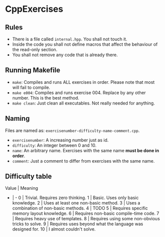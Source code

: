 # CppExercises

## Rules

- There is a file called `internal.hpp`. You shall not touch it.
- Inside the code you shall not define macros that affect the behaviour of the read-only section.
- You shall not remove any code that is already there.

## Running Makefile

- `make`: Compiles and runs ALL exercises in order. Please note that most will fail to compile.
- `make e004`: Compiles and runs exercise 004. Replace by any other number. This is the best method.
- `make clean`: Just clean all executables. Not really needed for anything.

## Naming

Files are named as: `exercisenumber-difficulty-name-comment.cpp`.

 - `exercisenumber`: A increasing number just as id.
 - `difficulty`: An integer between 0 and 10.
 - `name`: An arbitrary name. Exercises with the same name **must be done in order**.
 - `comment`: Just a comment to differ from exercises with the same name.

## Difficulty table

Value  | Meaning
- | -
0 | Trivial. Requires zero thinking.
1 | Basic. Uses only basic knowledge.
2 | Uses at least one non-basic method.
3 | Uses a combination of non-basic methods.
4 | TODO
5 | Requires specific memory layout knowledge.
6 | Requires non-basic compile-time code.
7 | Requires heavy use of templates.
8 | Requires using some non-obvious tricks to solve.
9 | Requires uses beyond what the language was designed for.
10 | I almost couldn't solve.
